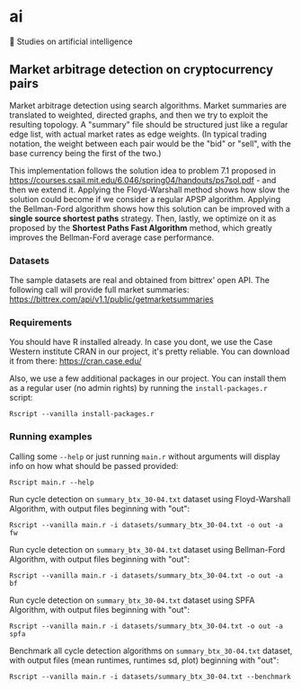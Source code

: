 # ai
:thought_balloon: Studies on artificial intelligence

## Market arbitrage detection on cryptocurrency pairs
Market arbitrage detection using search algorithms. Market summaries are
translated to weighted, directed graphs, and then we try to exploit the
resulting topology. A "summary" file should be structured just like
a regular edge list, with actual market rates as edge weights. (In typical trading
notation, the weight between each pair would be the "bid" or "sell", with the
base currency being the first of the two.)


This implementation follows the solution idea to problem 7.1 proposed in
https://courses.csail.mit.edu/6.046/spring04/handouts/ps7sol.pdf - and then we
extend it. Applying the Floyd-Warshall method shows how slow the solution could
become if we consider a regular APSP algorithm. Applying the Bellman-Ford
algorithm shows how this solution can be improved with a __single source
shortest paths__ strategy. Then, lastly, we optimize on it as proposed by
the __Shortest Paths Fast Algorithm__ method, which greatly improves the
Bellman-Ford average case performance.


### Datasets
The sample datasets  are real and obtained from bittrex' open
API. The following call will provide full market summaries:
https://bittrex.com/api/v1.1/public/getmarketsummaries


### Requirements
You should have R installed already. In case you dont, we use the Case Western
institute CRAN in our project, it's pretty reliable. You can download it from there:
https://cran.case.edu/


Also, we use a few additional packages in our project. You can install them
as a regular user (no admin rights) by running the `install-packages.r` script:
```
Rscript --vanilla install-packages.r
```


### Running examples
Calling some `--help` or just running `main.r` without arguments will display
info on how what should be passed provided:
```
Rscript main.r --help
```

Run cycle detection on `summary_btx_30-04.txt` dataset using Floyd-Warshall
Algorithm, with output files beginning with "out":
```
Rscript --vanilla main.r -i datasets/summary_btx_30-04.txt -o out -a fw
```

Run cycle detection on `summary_btx_30-04.txt` dataset using Bellman-Ford
Algorithm, with output files beginning with "out":
```
Rscript --vanilla main.r -i datasets/summary_btx_30-04.txt -o out -a bf
```

Run cycle detection on `summary_btx_30-04.txt` dataset using SPFA
Algorithm, with output files beginning with "out":
```
Rscript --vanilla main.r -i datasets/summary_btx_30-04.txt -o out -a spfa
```

Benchmark all cycle detection algorithms on `summary_btx_30-04.txt` dataset,
with output files (mean runtimes, runtimes sd, plot) beginning with "out":
```
Rscript --vanilla main.r -i datasets/summary_btx_30-04.txt --benchmark
```
